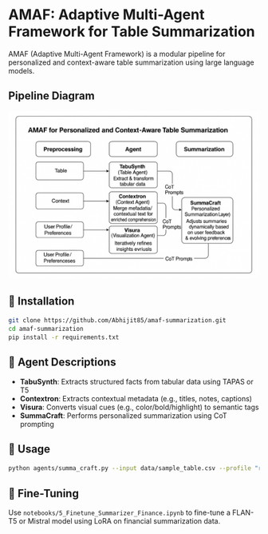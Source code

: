 # AMAF: Adaptive Multi-Agent Framework for Table Summarization

AMAF (Adaptive Multi-Agent Framework) is a modular pipeline for personalized and context-aware table summarization using large language models.



## Pipeline Diagram
![Alt text](Pipeline-ADAF.png)




## 🔧 Installation
```bash
git clone https://github.com/Abhijit85/amaf-summarization.git
cd amaf-summarization
pip install -r requirements.txt
```

## 🧠 Agent Descriptions
- **TabuSynth**: Extracts structured facts from tabular data using TAPAS or T5
- **Contextron**: Extracts contextual metadata (e.g., titles, notes, captions)
- **Visura**: Converts visual cues (e.g., color/bold/highlight) to semantic tags
- **SummaCraft**: Performs personalized summarization using CoT prompting

## 📓 Usage
```bash
python agents/summa_craft.py --input data/sample_table.csv --profile "retail investor"
```

## 🧪 Fine-Tuning
Use `notebooks/5_Finetune_Summarizer_Finance.ipynb` to fine-tune a FLAN-T5 or Mistral model using LoRA on financial summarization data.
